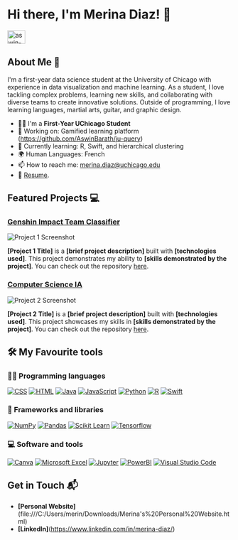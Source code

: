 # Hi there, I'm Merina Diaz! 👋

<a href="https://www.linkedin.com/in/merina-diaz/" target="_blank"><img align="center" src="https://raw.githubusercontent.com/rahuldkjain/github-profile-readme-generator/master/src/images/icons/Social/linked-in-alt.svg" alt="aswin-barath" height="30" width="40" /></a>
&nbsp;


## About Me 🚀

I'm a first-year data science student at the University of Chicago with experience in data visualization and machine learning. As a student, I love tackling complex problems, learning new skills, and collaborating with diverse teams to create innovative solutions. Outside of programming, I love learning languages, martial arts, guitar, and graphic design.

- 👨‍🎓 I'm a **First-Year UChicago Student**
- 🔭 Working on: Gamified learning platform (https://github.com/AswinBarath/ju-query)
- 🌱 Currently learning: R, Swift, and hierarchical clustering
- 🌍 Human Languages: French
- 📫 How to reach me: merina.diaz@uchicago.edu
- 📝 [Resume](https://uchicagoedu-my.sharepoint.com/:w:/g/personal/merinad_uchicago_edu/Ea3h8B3DXBpGg7uXk5IXhNgBLjerL5FEx_EsVopNiYjjcw?e=6vYz3O).

## Featured Projects 💻

### [Genshin Impact Team Classifier](project_1_link)

![Project 1 Screenshot](project_1_screenshot_url)

**[Project 1 Title]** is a **[brief project description]** built with **[technologies used]**. This project demonstrates my ability to **[skills demonstrated by the project]**. You can check out the repository [here](project_1_repository_link).

### [Computer Science IA](project_2_link)

![Project 2 Screenshot](project_2_screenshot_url)

**[Project 2 Title]** is a **[brief project description]** built with **[technologies used]**. This project showcases my skills in **[skills demonstrated by the project]**. You can check out the repository [here](project_2_repository_link).

## 🛠️ My Favourite tools

### 👨‍💻 Programming languages

<p>
    <a href="#"><img alt="CSS" src="https://img.shields.io/badge/CSS-1572B6.svg?logo=css3&logoColor=white"></a>
    <a href="#"><img alt="HTML" src="https://img.shields.io/badge/HTML-E34F26.svg?logo=html5&logoColor=white"></a>
    <a href="#"><img alt="Java" src="https://img.shields.io/badge/Java-007396.svg?logo=java&logoColor=white"></a>
    <a href="#"><img alt="JavaScript" src="https://img.shields.io/badge/JavaScript-F7DF1E.svg?logo=javascript&logoColor=black"></a>
    <a href="#"><img alt="Python" src="https://img.shields.io/badge/Python-14354C.svg?logo=python&logoColor=white"></a>
    <a href="#"><img alt="R" src="https://img.shields.io/badge/R-276DC3?style=for-the-badge&logo=r&logoColor=white"></a>
    <a href="#"><img alt="Swift" src="https://img.shields.io/badge/Swift-FA7343?style=for-the-badge&logo=swift&logoColor=white"></a>
</p>

### 🧰 Frameworks and libraries

<p>
    <a href="#"><img alt="NumPy" src="https://img.shields.io/badge/Numpy-013243.svg?logo=numpy&logoColor=white"></a>
    <a href="#"><img alt="Pandas" src="https://img.shields.io/badge/Pandas-150458.svg?logo=pandas&logoColor=white"></a>
    <a href="#"><img alt="Scikit Learn" src="https://img.shields.io/badge/scikit_learn-F7931E?style=for-the-badge&logo=scikit-learn&logoColor=white"></a>
    <a href="#"><img alt="Tensorflow" src="https://img.shields.io/badge/TensorFlow-FF6F00?style=for-the-badge&logo=TensorFlow&logoColor=white"></a>
</p>

### 💻 Software and tools

<p>
    <a href="#"><img alt="Canva" src="https://img.shields.io/badge/Canva-%2300C4CC.svg?&style=for-the-badge&logo=Canva&logoColor=white"></a>
    <a href="#"><img alt="Microsoft Excel" src="https://img.shields.io/badge/Microsoft_Excel-217346?style=for-the-badge&logo=microsoft-excel&logoColor=white"></a>
    <a href="#"><img alt="Jupyter" src="https://img.shields.io/badge/Jupyter-F37626.svg?logo=Jupyter&logoColor=white"></a>
    <a href="#"><img alt="PowerBI" src="https://img.shields.io/badge/PowerBI-F2C811?style=for-the-badge&logo=Power%20BI&logoColor=white"></a>
    <a href="#"><img alt="Visual Studio Code" src="https://img.shields.io/badge/Visual%20Studio%20Code-0078d7.svg?logo=visual-studio-code&logoColor=white"></a>
</p>

## Get in Touch 📬

- **[Personal Website]**(file:///C:/Users/merin/Downloads/Merina's%20Personal%20Website.html)
- **[LinkedIn]**(https://www.linkedin.com/in/merina-diaz/)



